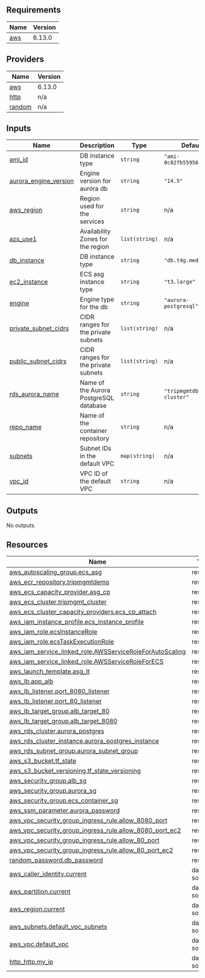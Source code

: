 <!-- BEGIN_TF_DOCS -->


## Requirements

| Name | Version |
|------|---------|
| <a name="requirement_aws"></a> [aws](#requirement\_aws) | 6.13.0 |

## Providers

| Name | Version |
|------|---------|
| <a name="provider_aws"></a> [aws](#provider\_aws) | 6.13.0 |
| <a name="provider_http"></a> [http](#provider\_http) | n/a |
| <a name="provider_random"></a> [random](#provider\_random) | n/a |

## Inputs

| Name | Description | Type | Default | Required |
|------|-------------|------|---------|:--------:|
| <a name="input_ami_id"></a> [ami\_id](#input\_ami\_id) | DB instance type | `string` | `"ami-0c02fb55956c7d316"` | no |
| <a name="input_aurora_engine_version"></a> [aurora\_engine\_version](#input\_aurora\_engine\_version) | Engine version for aurora db | `string` | `"14.5"` | no |
| <a name="input_aws_region"></a> [aws\_region](#input\_aws\_region) | Region used for the services | `string` | n/a | yes |
| <a name="input_azs_use1"></a> [azs\_use1](#input\_azs\_use1) | Availability Zones for the region | `list(string)` | n/a | yes |
| <a name="input_db_instance"></a> [db\_instance](#input\_db\_instance) | DB instance type | `string` | `"db.t4g.medium"` | no |
| <a name="input_ec2_instance"></a> [ec2\_instance](#input\_ec2\_instance) | ECS asg instance type | `string` | `"t3.large"` | no |
| <a name="input_engine"></a> [engine](#input\_engine) | Engine type for the db | `string` | `"aurora-postgresql"` | no |
| <a name="input_private_subnet_cidrs"></a> [private\_subnet\_cidrs](#input\_private\_subnet\_cidrs) | CIDR ranges for the private subnets | `list(string)` | n/a | yes |
| <a name="input_public_subnet_cidrs"></a> [public\_subnet\_cidrs](#input\_public\_subnet\_cidrs) | CIDR ranges for the private subnets | `list(string)` | n/a | yes |
| <a name="input_rds_aurora_name"></a> [rds\_aurora\_name](#input\_rds\_aurora\_name) | Name of the Aurora PostgreSQL database | `string` | `"tripmgmtdb-cluster"` | no |
| <a name="input_repo_name"></a> [repo\_name](#input\_repo\_name) | Name of the container repository | `string` | n/a | yes |
| <a name="input_subnets"></a> [subnets](#input\_subnets) | Subnet IDs in the default VPC | `map(string)` | n/a | yes |
| <a name="input_vpc_id"></a> [vpc\_id](#input\_vpc\_id) | VPC ID of the default VPC | `string` | n/a | yes |

## Outputs

No outputs.

## Resources

| Name | Type |
|------|------|
| [aws_autoscaling_group.ecs_asg](https://registry.terraform.io/providers/hashicorp/aws/6.13.0/docs/resources/autoscaling_group) | resource |
| [aws_ecr_repository.tripmgmtdemo](https://registry.terraform.io/providers/hashicorp/aws/6.13.0/docs/resources/ecr_repository) | resource |
| [aws_ecs_capacity_provider.asg_cp](https://registry.terraform.io/providers/hashicorp/aws/6.13.0/docs/resources/ecs_capacity_provider) | resource |
| [aws_ecs_cluster.tripmgmt_cluster](https://registry.terraform.io/providers/hashicorp/aws/6.13.0/docs/resources/ecs_cluster) | resource |
| [aws_ecs_cluster_capacity_providers.ecs_cp_attach](https://registry.terraform.io/providers/hashicorp/aws/6.13.0/docs/resources/ecs_cluster_capacity_providers) | resource |
| [aws_iam_instance_profile.ecs_instance_profile](https://registry.terraform.io/providers/hashicorp/aws/6.13.0/docs/resources/iam_instance_profile) | resource |
| [aws_iam_role.ecsInstanceRole](https://registry.terraform.io/providers/hashicorp/aws/6.13.0/docs/resources/iam_role) | resource |
| [aws_iam_role.ecsTaskExecutionRole](https://registry.terraform.io/providers/hashicorp/aws/6.13.0/docs/resources/iam_role) | resource |
| [aws_iam_service_linked_role.AWSServiceRoleForAutoScaling](https://registry.terraform.io/providers/hashicorp/aws/6.13.0/docs/resources/iam_service_linked_role) | resource |
| [aws_iam_service_linked_role.AWSServiceRoleForECS](https://registry.terraform.io/providers/hashicorp/aws/6.13.0/docs/resources/iam_service_linked_role) | resource |
| [aws_launch_template.asg_lt](https://registry.terraform.io/providers/hashicorp/aws/6.13.0/docs/resources/launch_template) | resource |
| [aws_lb.app_alb](https://registry.terraform.io/providers/hashicorp/aws/6.13.0/docs/resources/lb) | resource |
| [aws_lb_listener.port_8080_listener](https://registry.terraform.io/providers/hashicorp/aws/6.13.0/docs/resources/lb_listener) | resource |
| [aws_lb_listener.port_80_listener](https://registry.terraform.io/providers/hashicorp/aws/6.13.0/docs/resources/lb_listener) | resource |
| [aws_lb_target_group.alb_target_80](https://registry.terraform.io/providers/hashicorp/aws/6.13.0/docs/resources/lb_target_group) | resource |
| [aws_lb_target_group.alb_target_8080](https://registry.terraform.io/providers/hashicorp/aws/6.13.0/docs/resources/lb_target_group) | resource |
| [aws_rds_cluster.aurora_postgres](https://registry.terraform.io/providers/hashicorp/aws/6.13.0/docs/resources/rds_cluster) | resource |
| [aws_rds_cluster_instance.aurora_postgres_instance](https://registry.terraform.io/providers/hashicorp/aws/6.13.0/docs/resources/rds_cluster_instance) | resource |
| [aws_rds_subnet_group.aurora_subnet_group](https://registry.terraform.io/providers/hashicorp/aws/6.13.0/docs/resources/rds_subnet_group) | resource |
| [aws_s3_bucket.tf_state](https://registry.terraform.io/providers/hashicorp/aws/6.13.0/docs/resources/s3_bucket) | resource |
| [aws_s3_bucket_versioning.tf_state_versioning](https://registry.terraform.io/providers/hashicorp/aws/6.13.0/docs/resources/s3_bucket_versioning) | resource |
| [aws_security_group.alb_sg](https://registry.terraform.io/providers/hashicorp/aws/6.13.0/docs/resources/security_group) | resource |
| [aws_security_group.aurora_sg](https://registry.terraform.io/providers/hashicorp/aws/6.13.0/docs/resources/security_group) | resource |
| [aws_security_group.ecs_container_sg](https://registry.terraform.io/providers/hashicorp/aws/6.13.0/docs/resources/security_group) | resource |
| [aws_ssm_parameter.aurora_password](https://registry.terraform.io/providers/hashicorp/aws/6.13.0/docs/resources/ssm_parameter) | resource |
| [aws_vpc_security_group_ingress_rule.allow_8080_port](https://registry.terraform.io/providers/hashicorp/aws/6.13.0/docs/resources/vpc_security_group_ingress_rule) | resource |
| [aws_vpc_security_group_ingress_rule.allow_8080_port_ec2](https://registry.terraform.io/providers/hashicorp/aws/6.13.0/docs/resources/vpc_security_group_ingress_rule) | resource |
| [aws_vpc_security_group_ingress_rule.allow_80_port](https://registry.terraform.io/providers/hashicorp/aws/6.13.0/docs/resources/vpc_security_group_ingress_rule) | resource |
| [aws_vpc_security_group_ingress_rule.allow_80_port_ec2](https://registry.terraform.io/providers/hashicorp/aws/6.13.0/docs/resources/vpc_security_group_ingress_rule) | resource |
| [random_password.db_password](https://registry.terraform.io/providers/hashicorp/random/latest/docs/resources/password) | resource |
| [aws_caller_identity.current](https://registry.terraform.io/providers/hashicorp/aws/6.13.0/docs/data-sources/caller_identity) | data source |
| [aws_partition.current](https://registry.terraform.io/providers/hashicorp/aws/6.13.0/docs/data-sources/partition) | data source |
| [aws_region.current](https://registry.terraform.io/providers/hashicorp/aws/6.13.0/docs/data-sources/region) | data source |
| [aws_subnets.default_vpc_subnets](https://registry.terraform.io/providers/hashicorp/aws/6.13.0/docs/data-sources/subnets) | data source |
| [aws_vpc.default_vpc](https://registry.terraform.io/providers/hashicorp/aws/6.13.0/docs/data-sources/vpc) | data source |
| [http_http.my_ip](https://registry.terraform.io/providers/hashicorp/http/latest/docs/data-sources/http) | data source |
<!-- END_TF_DOCS -->